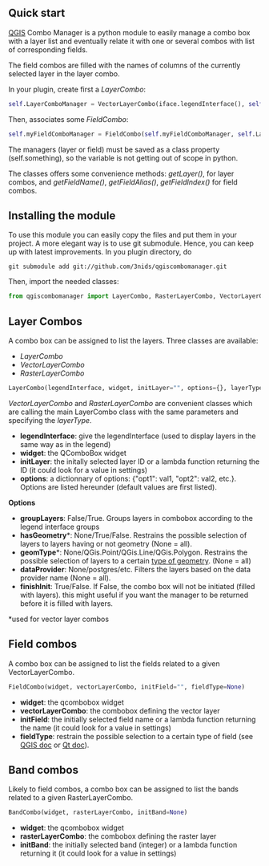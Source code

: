 ## Quick start

[QGIS](http://www.qgis.org) Combo Manager is a python module to easily manage a combo box with
a layer list and eventually relate it with one or several combos with
list of corresponding fields.

The field combos are filled with the names of columns of the currently
selected layer in the layer combo.

In your plugin, create first a _LayerCombo_:

```python
self.LayerComboManager = VectorLayerCombo(iface.legendInterface(), self.layerComboWidget)
```


Then, associates some _FieldCombo_:

```python
self.myFieldComboManager = FieldCombo(self.myFieldComboManager, self.LayerComboManager)
```


The managers (layer or field) must be saved as a class property (self.something), so the variable is not
getting out of scope in python.

The classes offers some convenience methods: _getLayer()_, for layer combos, and _getFieldName()_, _getFieldAlias()_, _getFieldIndex()_ for field combos.

## Installing the module

To use this module you can easily copy the files and put them in your project.
A more elegant way is to use git submodule. Hence, you can keep up with latest improvements. In you plugin directory, do

```
git submodule add git://github.com/3nids/qgiscombomanager.git
```

Then, import the needed classes:

```python
from qgiscombomanager import LayerCombo, RasterLayerCombo, VectorLayerCombo, FieldCombo
```

## Layer Combos

A combo box can be assigned to list the layers. Three classes are available:
* _LayerCombo_
* _VectorLayerCombo_
* _RasterLayerCombo_

```python
LayerCombo(legendInterface, widget, initLayer="", options={}, layerType=None)
```

_VectorLayerCombo_ and _RasterLayerCombo_ are convenient classes which are calling the main LayerCombo class with the same parameters and specifying the _layerType_.

* **legendInterface**: give the legendInterface (used to display layers in the same way as in the legend)
* **widget**: the QComboBox widget
* **initLayer**: the initally selected layer ID or a lambda function returning the ID (it could look for a value in settings)
* **options**: a dictionnary of options: {"opt1": val1, "opt2": val2, etc.}. Options are listed hereunder (default values are first listed).

**Options**
* **groupLayers**: False/True. Groups layers in combobox according to the legend interface groups
* **hasGeometry***: None/True/False. Restrains the possible selection of layers to layers having or not geometry (None = all).
* **geomType***: None/QGis.Point/QGis.Line/QGis.Polygon. Restrains the possible selection of layers to a certain [type of geometry](http://qgis.org/api/classQGis.html#a09947eb19394302eeeed44d3e81dd74b). (None = all)
* **dataProvider**: None/postgres/etc. Filters the layers based on the data provider name (None = all).
* **finishInit**: True/False. If False, the combo box will not be initiated (filled with layers). this might useful if you want the manager to be returned before it is filled with layers.

*used for vector layer combos


## Field combos

A combo box can be assigned to list the fields related to a given VectorLayerCombo.

```python
FieldCombo(widget, vectorLayerCombo, initField="", fieldType=None)
```

* **widget**: the qcombobox widget
* **vectorLayerCombo**: the combobox defining the vector layer
* **initField**: the initially selected field name or a lambda function returning the name (it could look for a value in settings)
* **fieldType**: restrain the possible selection to a certain type of field (see [QGIS doc](http://qgis.org/api/classQgsField.html#a00409d57dc65d6155c6d08085ea6c324) or [Qt doc](http://developer.qt.nokia.com/doc/qt-4.8/qmetatype.html#Type-enum)).

## Band combos

Likely to field combos, a combo box can be assigned to list the bands related to a given RasterLayerCombo.

```python
BandCombo(widget, rasterLayerCombo, initBand=None)
```

* **widget**: the qcombobox widget
* **rasterLayerCombo**: the combobox defining the raster layer
* **initBand**: the initially selected band (integer) or a lambda function returning it (it could look for a value in settings)
